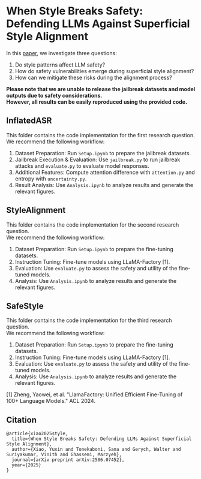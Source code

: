 # When Style Breaks Safety: Defending LLMs Against Superficial Style Alignment

In this <a href="https://arxiv.org/abs/2506.07452">paper</a>, we investigate three questions: 
1. Do style patterns affect LLM safety? 
2. How do safety vulnerabilities emerge during superficial style alignment? 
3. How can we mitigate these risks during the alignment process?

**Please note that we are unable to release the jailbreak datasets and model outputs due to safety considerations.**  
**However, all results can be easily reproduced using the provided code.**

## InflatedASR

This folder contains the code implementation for the first research question.  
We recommend the following workflow:

1. Dataset Preparation: Run ```Setup.ipynb``` to prepare the jailbreak datasets.
2. Jailbreak Execution & Evaluation: Use ```jailbreak.py``` to run jailbreak attacks and ```evaluate.py``` to evaluate model responses.
3. Additional Features: Compute attention difference with ```attention.py``` and entropy with ```uncertainty.py```.
4. Result Analysis: Use ```Analysis.ipynb``` to analyze results and generate the relevant figures.

## StyleAlignment

This folder contains the code implementation for the second research question.  
We recommend the following workflow:

1. Dataset Preparation: Run ```Setup.ipynb``` to prepare the fine-tuning datasets.
2. Instruction Tuning: Fine-tune models using LLaMA-Factory [1].
3. Evaluation: Use ```evaluate.py``` to assess the safety and utility of the fine-tuned models.
4. Analysis: Use ```Analysis.ipynb``` to analyze results and generate the relevant figures.  

## SafeStyle

This folder contains the code implementation for the third research question.  
We recommend the following workflow:

1. Dataset Preparation: Run ```Setup.ipynb``` to prepare the fine-tuning datasets.
2. Instruction Tuning: Fine-tune models using LLaMA-Factory [1].
3. Evaluation: Use ```evaluate.py``` to assess the safety and utility of the fine-tuned models.
4. Analysis: Use ```Analysis.ipynb``` to analyze results and generate the relevant figures.  

[1] Zheng, Yaowei, et al. "LlamaFactory: Unified Efficient Fine-Tuning of 100+ Language Models." ACL 2024.

## Citation
```
@article{xiao2025style,
  title={When Style Breaks Safety: Defending LLMs Against Superficial Style Alignment},
  author={Xiao, Yuxin and Tonekaboni, Sana and Gerych, Walter and Suriyakumar, Vinith and Ghassemi, Marzyeh},
  journal={arXiv preprint arXiv:2506.07452},
  year={2025}
}
```
